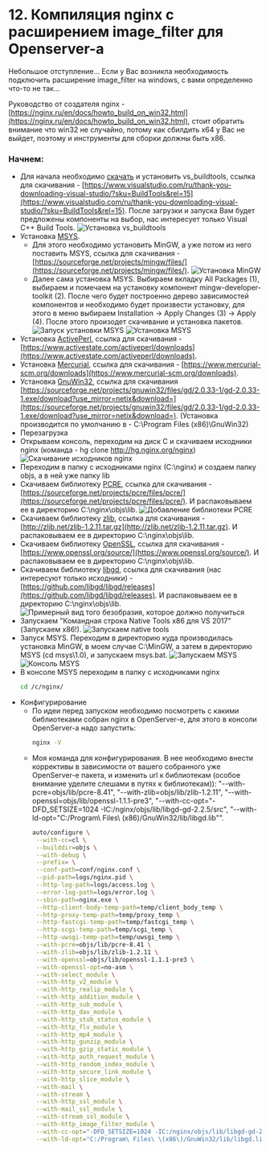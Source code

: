 # 12. Компиляция nginx c расширением image_filter для Openserver-a
Небольшое отступление... Если у Вас возникла необходимость подключить расширение image_filter на windows, с вами определенно что-то не так...

Руководство от создателя nginx - [https://nginx.ru/en/docs/howto_build_on_win32.html](https://nginx.ru/en/docs/howto_build_on_win32.html), стоит обратить внимание что win32 не случайно, потому как сбилдить x64 у Вас не выйдет, поэтому и инструменты для сборки должны быть x86.
### Начнем:
* Для начала необходимо [скачать](https://www.visualstudio.com/ru/thank-you-downloading-visual-studio/?sku=BuildTools&rel=15) и установить vs_buildtools, ссылка для скачивания - [https://www.visualstudio.com/ru/thank-you-downloading-visual-studio/?sku=BuildTools&rel=15](https://www.visualstudio.com/ru/thank-you-downloading-visual-studio/?sku=BuildTools&rel=15). После загрузки и запуска Вам будет предложены компоненты на выбор, нас интересует только Visual C++ Build Tools.
![Установка vs_buildtools](../img/vs_buildtools.png "Установка vs_buildtools")
* Установка [MSYS](http://www.mingw.org/wiki/MSYS). 
    * Для этого необходимо установить MinGW, а уже потом из него поставить MSYS, ссылка для скачивания - [https://sourceforge.net/projects/mingw/files/](https://sourceforge.net/projects/mingw/files/).
    ![Установка MinGW](../img/install-mingw.png "Установка MinGW")
    * Далее сама установка MSYS. Выбираем вкладку All Packages (1), выбираем и помечаем на установку компонент mingw-developer-toolkit (2). После чего будет построенно дерево зависимостей компонентов и необходимо будет произвести установку, для этого в меню выбираем Installation -> Apply Changes (3) -> Apply (4). После этого произодет скачивание и установка пакетов.
    ![Запуск установки MSYS](../img/install-msys.png "Запуск установки MSYS")
    ![Установка MSYS](../img/install-apply-msys.png "Установка MSYS")
* Установка [ActivePerl](https://www.activestate.com/activeperl), ссылка для скачивания - [https://www.activestate.com/activeperl/downloads](https://www.activestate.com/activeperl/downloads).
* Установка [Mercurial](https://www.mercurial-scm.org/), ссылка для скачивания - [https://www.mercurial-scm.org/downloads](https://www.mercurial-scm.org/downloads).
* Установка [GnuWin32](http://getgnuwin32.sourceforge.net/), ссылка для скачивания [https://sourceforge.net/projects/gnuwin32/files/gd/2.0.33-1/gd-2.0.33-1.exe/download?use_mirror=netix&download=](https://sourceforge.net/projects/gnuwin32/files/gd/2.0.33-1/gd-2.0.33-1.exe/download?use_mirror=netix&download=). (Установка производится по умолчанию в - C:\Program Files (x86)\GnuWin32)
* Перезагрузка
* Открываем консоль, переходим на диск С и скачиваем исходники nginx (команда - hg clone http://hg.nginx.org/nginx)
    ![Скачивание исходников nginx](../img/download-source-nginx.png "Скачивание исходников nginx")
* Переходим в папку с исходниками nginx (C:\nginx\) и создаем папку objs, а в ней уже папку lib
* Скачиваем библиотеку [PCRE](http://www.pcre.org/), ссылка для скачивания - [https://sourceforge.net/projects/pcre/files/pcre/](https://sourceforge.net/projects/pcre/files/pcre/). И распаковываем ее в директорию C:\nginx\objs\lib.
    ![Добавление библиотеки PCRE](../img/add-pcre.png "Добавление библиотеки PCRE")
* Скачиваем библиотеку [zlib](http://zlib.net/), ссылка для скачивания - [http://zlib.net/zlib-1.2.11.tar.gz](http://zlib.net/zlib-1.2.11.tar.gz). И распаковываем ее в директорию C:\nginx\objs\lib.
* Скачиваем библиотеку [OpenSSL](https://www.openssl.org/), ссылка для скачивания - [https://www.openssl.org/source/](https://www.openssl.org/source/). И распаковываем ее в директорию C:\nginx\objs\lib.
* Скачиваем библиотеку [libgd](https://libgd.github.io/), ссылка для скачивания (нас интересуют только исходники) - [https://github.com/libgd/libgd/releases](https://github.com/libgd/libgd/releases). И распаковываем ее в директорию C:\nginx\objs\lib.
    ![Примерный вид того безобразия, которое должно получиться](../img/complete-lib-nginx.png "Примерный вид того безобразия, которое должно получиться")
* Запускаем "Командная строка Native Tools x86 для VS 2017" (Запускаем x86!).
    ![Запускаем native tools](../img/run-native-tools.png "Запускаем native tools")
* Запуск MSYS. Переходим в директорию куда производилась установка MinGW, в моем случае C:\MinGW, а затем в директорию MSYS (cd msys\1.0), и запускаем msys.bat.
    ![Запускаем MSYS](../img/run-msys.png "Запускаем MSYS")
    ![Консоль MSYS](../img/console-msys.png "Консоль MSYS")
* В консоле MSYS переходим в папку с исходниками nginx
    ```bash
    cd /c/nginx/
    ```
* Конфигурирование
    * По идеи перед запуском необходимо посмотреть с какими библиотеками собран nginx в OpenServer-e, для этого в консоли OpenServer-а надо запустить:
        ```bash
        nginx -V
        ```
    * Моя команда для конфигурирования. В нее необходимо внести коррективы в зависимости от вашего собранного уже OpenServer-e пакета, и изменить url к библиотекам (особое внимание уделите слешами в путях к библиотекам)): "--with-pcre=objs/lib/pcre-8.41", "--with-zlib=objs/lib/zlib-1.2.11", "--with-openssl=objs/lib/openssl-1.1.1-pre3", "--with-cc-opt="-DFD_SETSIZE=1024 -IC:/nginx/objs/lib/libgd-gd-2.2.5/src", "--with-ld-opt="C:/Program\ Files\ \(x86\)/GnuWin32/lib/libgd.lib"". 
        ```bash
        auto/configure \
         --with-cc=cl \
         --builddir=objs \
         --with-debug \
         --prefix= \
         --conf-path=conf/nginx.conf \
         --pid-path=logs/nginx.pid \
         --http-log-path=logs/access.log \
         --error-log-path=logs/error.log \
         --sbin-path=nginx.exe \
         --http-client-body-temp-path=temp/client_body_temp \
         --http-proxy-temp-path=temp/proxy_temp \
         --http-fastcgi-temp-path=temp/fastcgi_temp \
         --http-scgi-temp-path=temp/scgi_temp \
         --http-uwsgi-temp-path=temp/uwsgi_temp \
         --with-pcre=objs/lib/pcre-8.41 \
         --with-zlib=objs/lib/zlib-1.2.11 \
         --with-openssl=objs/lib/openssl-1.1.1-pre3 \
         --with-openssl-opt=no-asm \
         --with-select_module \
         --with-http_v2_module \
         --with-http_realip_module \
         --with-http_addition_module \
         --with-http_sub_module \
         --with-http_dav_module \
         --with-http_stub_status_module \
         --with-http_flv_module \
         --with-http_mp4_module \
         --with-http_gunzip_module \
         --with-http_gzip_static_module \
         --with-http_auth_request_module \
         --with-http_random_index_module \
         --with-http_secure_link_module \
         --with-http_slice_module \
         --with-mail \
         --with-stream \
         --with-http_ssl_module \
         --with-mail_ssl_module \
         --with-stream_ssl_module \
         --with-http_image_filter_module \
         --with-cc-opt="-DFD_SETSIZE=1024 -IC:/nginx/objs/lib/libgd-gd-2.2.5/src" \
         --with-ld-opt="C:/Program\ Files\ \(x86\)/GnuWin32/lib/libgd.lib"
        ```
